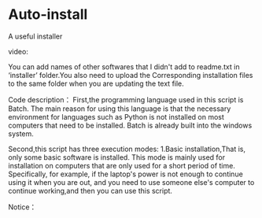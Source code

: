 # Auto-install
A useful installer 

video:

You can add names of other softwares that I didn't add to readme.txt in ‘installer’ folder.You also need to upload the Corresponding installation files to the same folder when you are updating the text file.

Code description：
First,the programming language used in this script is Batch. The main reason for using this language is that the necessary environment for languages ​​such as Python is not installed on most computers that need to be installed. Batch is already built into the windows system.

Second,this script has three execution modes:
1.Basic installation,That is, only some basic software is installed. This mode is mainly used for installation on computers that are only used for a short period of time. Specifically, for example, if the laptop's power is not enough to continue using it when you are out, and you need to use someone else's computer to continue working,and then you can use this script.

Notice：

